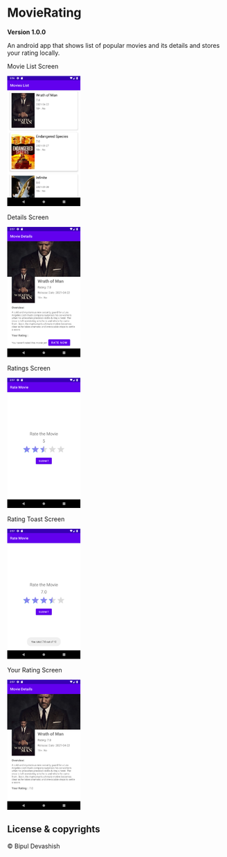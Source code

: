 # MovieRating

**Version 1.0.0**

An android app that shows list of popular movies and its details and stores your rating locally.

Movie List Screen

<img src="https://github.com/bipuldevashish/MovieRating/blob/master/screenshots/Screenshot_1624181216.png" height="300">

Details Screen

<img src="https://github.com/bipuldevashish/MovieRating/blob/master/screenshots/Screenshot_1624181232.png" height="300">

Ratings Screen

<img src="https://github.com/bipuldevashish/MovieRating/blob/master/screenshots/Screenshot_1624181237.png" height="300">

Rating Toast Screen

<img src="https://github.com/bipuldevashish/MovieRating/blob/master/screenshots/Screenshot_1624181247.png" height="300">

Your Rating Screen

<img src="https://github.com/bipuldevashish/MovieRating/blob/master/screenshots/Screenshot_1624181254.png" height="300">


## License & copyrights

© Bipul Devashish
